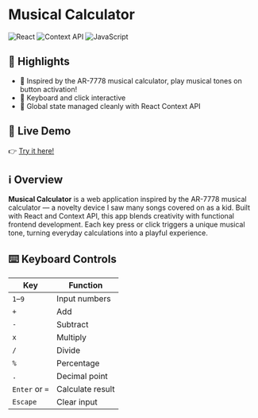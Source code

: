 # Musical Calculator

![React](https://img.shields.io/badge/-React-61DAFB?logo=react&logoColor=white&style=flat) ![Context API](https://img.shields.io/badge/-ContextAPI-282C34?logo=react&logoColor=white&style=flat) ![JavaScript](https://img.shields.io/badge/-JavaScript-F7DF1E?logo=javascript&logoColor=black&style=flat)

## 🌟 Highlights

- 🎵 Inspired by the AR-7778 musical calculator, play musical tones on button activation!
- 🎹 Keyboard and click interactive
- 🔁 Global state managed cleanly with React Context API

## 🔗 Live Demo

👉 [Try it here!](https://tsundarren.github.io/musical-calculator/)

## ℹ️ Overview

**Musical Calculator** is a web application inspired by the AR-7778 musical calculator — a novelty device I saw many songs covered on as a kid. Built with React and Context API, this app blends creativity with functional frontend development. Each key press or click triggers a unique musical tone, turning everyday calculations into a playful experience.



## ⌨️ Keyboard Controls

| Key             | Function         |
|------------------|------------------|
| `1`–`9`         | Input numbers    |
| `+`             | Add              |
| `-`             | Subtract         |
| `x`             | Multiply         |
| `/`             | Divide           |
| `%`             | Percentage       |
| `.`             | Decimal point    |
| `Enter` or `=`  | Calculate result |
| `Escape`        | Clear input      |
